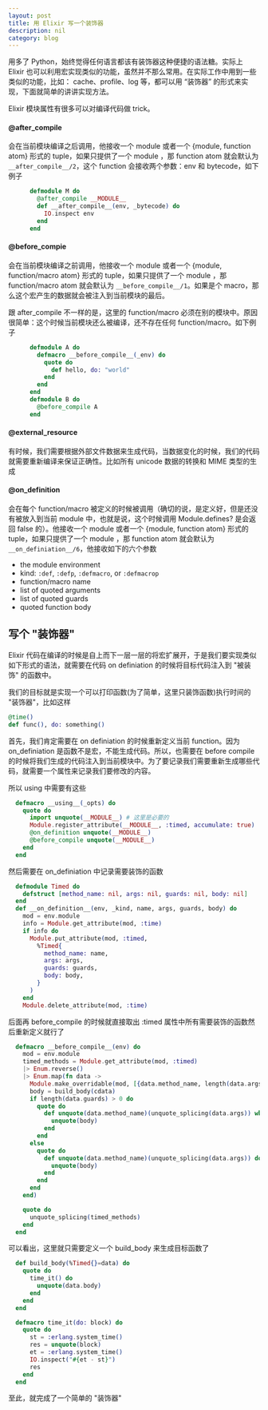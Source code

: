 ```yaml
---
layout: post
title: 用 Elixir 写一个装饰器
description: nil
category: blog
---
```


用多了 Python，始终觉得任何语言都该有装饰器这种便捷的语法糖。实际上 Elixir 也可以利用宏实现类似的功能，虽然并不那么常用。在实际工作中用到一些类似的功能，比如： cache、profile、log 等，都可以用 “装饰器” 的形式来实现，下面就简单的讲讲实现方法。

<!-- more -->

Elixir 模块属性有很多可以对编译代码做 trick。

#### @after_compile

会在当前模块编译之后调用，他接收一个 module 或者一个 {module, function atom} 形式的 tuple，如果只提供了一个 module ，那 function atom 就会默认为 `__after_compile__/2`，这个 function 会接收两个参数：env 和 bytecode，如下例子

```elixir
      defmodule M do
        @after_compile __MODULE__
        def __after_compile__(env, _bytecode) do
          IO.inspect env
        end
      end
```

#### @before_compie

会在当前模块编译之前调用，他接收一个 module 或者一个 {module, function/macro atom} 形式的 tuple，如果只提供了一个 module ，那 function/macro atom 就会默认为 `__before_compile__/1`。如果是个 macro，那么这个宏产生的数据就会被注入到当前模块的最后。

跟 after_compile 不一样的是，这里的 function/macro 必须在别的模块中。原因很简单：这个时候当前模块还么被编译，还不存在任何 function/macro。如下例子

```elixir
      defmodule A do
        defmacro __before_compile__(_env) do
          quote do
            def hello, do: "world"
          end
        end
      end
      defmodule B do
        @before_compile A
      end
```

#### @external_resource

有时候，我们需要根据外部文件数据来生成代码，当数据变化的时候，我们的代码就需要重新编译来保证正确性。比如所有 unicode 数据的转换和 MIME 类型的生成

#### @on_definition

会在每个 function/macro 被定义的时候被调用（确切的说，是定义好，但是还没有被放入到当前 module 中，也就是说，这个时候调用 Module.defines? 是会返回 false 的）。他接收一个 module 或者一个 {module, function atom} 形式的 tuple，如果只提供了一个 module ，那 function atom 就会默认为 `__on_definiation__/6`，他接收如下的六个参数

- the module environment
- kind: `:def`, `:defp`, `:defmacro`, or `:defmacrop`
- function/macro name
- list of quoted arguments
- list of quoted guards
- quoted function body

## 写个 "装饰器"

Elixir 代码在编译的时候是自上而下一层一层的将宏扩展开，于是我们要实现类似如下形式的语法，就需要在代码 on definiation 的时候将目标代码注入到 "被装饰" 的函数中。

我们的目标就是实现一个可以打印函数(为了简单，这里只装饰函数)执行时间的 "装饰器"，比如这样

```elixir
@time()
def func(), do: something()
```

首先，我们肯定需要在 on definiation 的时候重新定义当前 function。因为 on_definiation 是函数不是宏，不能生成代码。所以，也需要在 before compile 的时候将我们生成的代码注入到当前模块中。为了要记录我们需要重新生成哪些代码，就需要一个属性来记录我们要修改的内容。

所以 using 中需要有这些

```elixir
  defmacro __using__(_opts) do
    quote do
      import unquote(__MODULE__) # 这里是必要的
      Module.register_attribute(__MODULE__, :timed, accumulate: true)
      @on_definition unquote(__MODULE__)
      @before_compile unquote(__MODULE__)
    end
  end
```

然后需要在 on_definiation 中记录需要装饰的函数

```elixir
  defmodule Timed do
    defstruct [method_name: nil, args: nil, guards: nil, body: nil]
  end
  def __on_definition__(env, _kind, name, args, guards, body) do
    mod = env.module
    info = Module.get_attribute(mod, :time)
    if info do
      Module.put_attribute(mod, :timed,
        %Timed{
          method_name: name,
          args: args,
          guards: guards,
          body: body,
        }
      )
    end
    Module.delete_attribute(mod, :time)
```

后面再 before_compile 的时候就直接取出 :timed 属性中所有需要装饰的函数然后重新定义就行了

```elixir
  defmacro __before_compile__(env) do
    mod = env.module
    timed_methods = Module.get_attribute(mod, :timed)
    |> Enum.reverse()
    |> Enum.map(fn data ->
      Module.make_overridable(mod, [{data.method_name, length(data.args)}])
      body = build_body(cdata)
      if length(data.guards) > 0 do
        quote do
          def unquote(data.method_name)(unquote_splicing(data.args)) when unquote_splicing(data.guards) do
            unquote(body)
          end
        end
      else
        quote do
          def unquote(data.method_name)(unquote_splicing(data.args)) do
            unquote(body)
          end
        end
      end
    end)

    quote do
      unquote_splicing(timed_methods)
    end
  end
```

可以看出，这里就只需要定义一个 build_body 来生成目标函数了

```elixir
  def build_body(%Timed{}=data) do
    quote do
	  time_it() do
        unquote(data.body)
      end
    end
  end

  defmacro time_it(do: block) do
    quote do
      st = :erlang.system_time()
      res = unquote(block)
      et = :erlang.system_time()
      IO.inspect("#{et - st}")
      res
    end
  end
```

至此，就完成了一个简单的 "装饰器"
